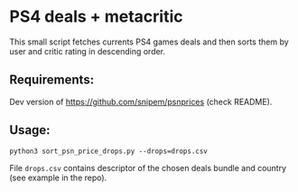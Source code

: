 # PS4 deals + metacritic

This small script fetches currents PS4 games deals and then sorts them by user and critic rating in descending order.

## Requirements:

Dev version of https://github.com/snipem/psnprices (check README).

## Usage:

```
python3 sort_psn_price_drops.py --drops=drops.csv 
```

File `drops.csv` contains descriptor of the chosen deals bundle and country (see example in the repo).

